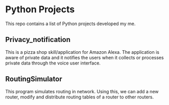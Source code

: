 # Python Projects

This repo contains a list of Python projects developed my me.

## Privacy_notification

This is a pizza shop skill/application for Amazon Alexa. The 
application is aware of private data and it notifies the users
when it collects or processes private data through the voice
user interface.

## RoutingSimulator

This program simulates routing in network. Using this, we can add
a new router, modify and distribute routing tables of a router to
other routers.

